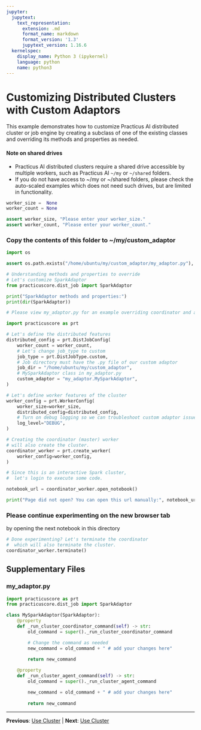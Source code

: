 ```yaml
---
jupyter:
  jupytext:
    text_representation:
      extension: .md
      format_name: markdown
      format_version: '1.3'
      jupytext_version: 1.16.6
  kernelspec:
    display_name: Python 3 (ipykernel)
    language: python
    name: python3
---
```


# Customizing Distributed Clusters with Custom Adaptors

This example demonstrates how to customize Practicus AI distributed cluster or job engine by creating a subclass of one of the existing classes and overriding its methods and properties as needed.

#### Note on shared drives

- Practicus AI distributed clusters require a shared drive accessible by multiple workers, such as Practicus AI `~/my` or `~/shared` folders.
- If you do not have access to ~/my or ~/shared folders, please check the auto-scaled examples which does not need such drives, but are limited in functionality.

```python
worker_size =  None
worker_count = None
```

```python
assert worker_size, "Please enter your worker_size."
assert worker_count, "Please enter your worker_count."
```

### Copy the contents of this folder to ~/my/custom_adaptor

```python
import os 

assert os.path.exists("/home/ubuntu/my/custom_adaptor/my_adaptor.py"), "Please copy the contents of this folder to ~/my/custom_adaptor"
```

```python
# Understanding methods and properties to override
# Let's customize SparkAdaptor
from practicuscore.dist_job import SparkAdaptor

print("SparkAdaptor methods and properties:")
print(dir(SparkAdaptor))

# Please view my_adaptor.py for an example overriding coordinator and agent startup command.
```

```python
import practicuscore as prt

# Let's define the distributed features
distributed_config = prt.DistJobConfig(
    worker_count = worker_count,
    # Let's change job_type to custom
    job_type = prt.DistJobType.custom,
    # Job directory must have the .py file of our custom adaptor 
    job_dir = "/home/ubuntu/my/custom_adaptor",
    # MySparkAdaptor class in my_adaptor.py
    custom_adaptor = "my_adaptor.MySparkAdaptor",
)

# Let's define worker features of the cluster 
worker_config = prt.WorkerConfig(
    worker_size=worker_size,
    distributed_config=distributed_config,
    # Turn on debug logging so we can troubleshoot custom adaptor issues.
    log_level="DEBUG",
)

# Creating the coordinator (master) worker 
# will also create the cluster.
coordinator_worker = prt.create_worker(
    worker_config=worker_config,
)
```

```python
# Since this is an interactive Spark cluster, 
#  let's login to execute some code.

notebook_url = coordinator_worker.open_notebook()

print("Page did not open? You can open this url manually:", notebook_url)
```

### Please continue experimenting on the new browser tab
by opening the next notebook in this directory

```python
# Done experimenting? Let's terminate the coordinator 
#  which will also terminate the cluster.
coordinator_worker.terminate()
```


## Supplementary Files

### my_adaptor.py
```python
import practicuscore as prt
from practicuscore.dist_job import SparkAdaptor

class MySparkAdaptor(SparkAdaptor):
    @property
    def _run_cluster_coordinator_command(self) -> str:
        old_command = super()._run_cluster_coordinator_command

        # Change the command as needed
        new_command = old_command + " # add your changes here"
        
        return new_command

    @property
    def _run_cluster_agent_command(self) -> str:
        old_command = super()._run_cluster_agent_command

        new_command = old_command + " # add your changes here"
        
        return new_command

```


---

**Previous**: [Use Cluster](../ray/vllm/use-cluster.md) | **Next**: [Use Cluster](use-cluster.md)
